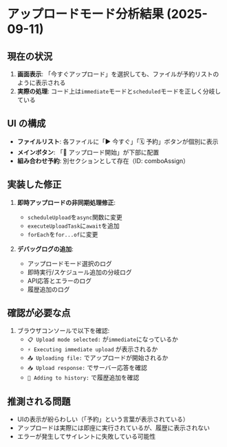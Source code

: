 # アップロードモード分析結果 (2025-09-11)

## 現在の状況
1. **画面表示**: 「今すぐアップロード」を選択しても、ファイルが予約リストのように表示される
2. **実際の処理**: コード上は`immediate`モードと`scheduled`モードを正しく分岐している

## UI の構成
- **ファイルリスト**: 各ファイルに「▶ 今すぐ」「🗓 予約」ボタンが個別に表示
- **メインボタン**: 「🚀 アップロード開始」が下部に配置
- **組み合わせ予約**: 別セクションとして存在（ID: comboAssign）

## 実装した修正
1. **即時アップロードの非同期処理修正**:
   - `scheduleUpload`を`async`関数に変更
   - `executeUploadTask`に`await`を追加
   - `forEach`を`for...of`に変更

2. **デバッグログの追加**:
   - アップロードモード選択のログ
   - 即時実行/スケジュール追加の分岐ログ
   - API応答とエラーのログ
   - 履歴追加のログ

## 確認が必要な点
1. ブラウザコンソールで以下を確認:
   - `📋 Upload mode selected:` が`immediate`になっているか
   - `⚡ Executing immediate upload` が表示されるか
   - `📤 Uploading file:` でアップロードが開始されるか
   - `📥 Upload response:` でサーバー応答を確認
   - `📝 Adding to history:` で履歴追加を確認

## 推測される問題
- UIの表示が紛らわしい（「予約」という言葉が表示されている）
- アップロードは実際には即座に実行されているが、履歴に表示されない
- エラーが発生してサイレントに失敗している可能性